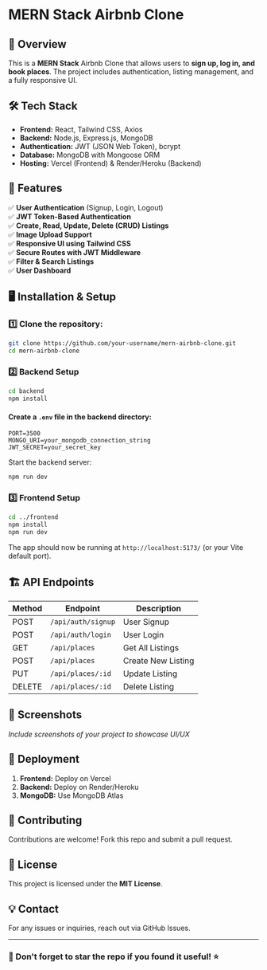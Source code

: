 # MERN Stack Airbnb Clone

## 🚀 Overview
This is a **MERN Stack** Airbnb Clone that allows users to **sign up, log in, and book places**. The project includes authentication, listing management, and a fully responsive UI.

## 🛠️ Tech Stack
- **Frontend:** React, Tailwind CSS, Axios
- **Backend:** Node.js, Express.js, MongoDB
- **Authentication:** JWT (JSON Web Token), bcrypt
- **Database:** MongoDB with Mongoose ORM
- **Hosting:** Vercel (Frontend) & Render/Heroku (Backend)

## 📌 Features
✅ **User Authentication** (Signup, Login, Logout)  
✅ **JWT Token-Based Authentication**  
✅ **Create, Read, Update, Delete (CRUD) Listings**  
✅ **Image Upload Support**  
✅ **Responsive UI using Tailwind CSS**  
✅ **Secure Routes with JWT Middleware**  
✅ **Filter & Search Listings**  
✅ **User Dashboard**  

## 🖥️ Installation & Setup

### 1️⃣ Clone the repository:
```sh
git clone https://github.com/your-username/mern-airbnb-clone.git
cd mern-airbnb-clone
```

### 2️⃣ Backend Setup
```sh
cd backend
npm install
```

#### Create a `.env` file in the backend directory:
```
PORT=3500
MONGO_URI=your_mongodb_connection_string
JWT_SECRET=your_secret_key
```

Start the backend server:
```sh
npm run dev
```

### 3️⃣ Frontend Setup
```sh
cd ../frontend
npm install
npm run dev
```

The app should now be running at `http://localhost:5173/` (or your Vite default port).

## 🏗️ API Endpoints
| Method | Endpoint | Description |
|--------|----------|-------------|
| POST | `/api/auth/signup` | User Signup |
| POST | `/api/auth/login` | User Login |
| GET | `/api/places` | Get All Listings |
| POST | `/api/places` | Create New Listing |
| PUT | `/api/places/:id` | Update Listing |
| DELETE | `/api/places/:id` | Delete Listing |

## 📸 Screenshots
_Include screenshots of your project to showcase UI/UX_

## 🚀 Deployment
1. **Frontend:** Deploy on Vercel
2. **Backend:** Deploy on Render/Heroku
3. **MongoDB:** Use MongoDB Atlas

## 🤝 Contributing
Contributions are welcome! Fork this repo and submit a pull request.

## 📜 License
This project is licensed under the **MIT License**.

## 💡 Contact
For any issues or inquiries, reach out via GitHub Issues.

---
### 🌟 Don't forget to star the repo if you found it useful! ⭐

